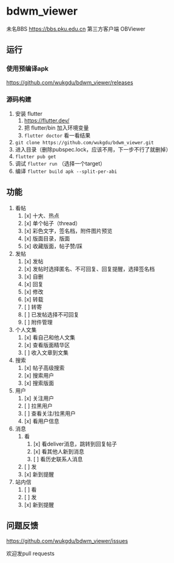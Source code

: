 # bdwm_viewer

未名BBS
https://bbs.pku.edu.cn
第三方客户端
OBViewer

## 运行

### 使用预编译apk
https://github.com/wukgdu/bdwm_viewer/releases

### 源码构建
1. 安装 flutter 
    1. https://flutter.dev/
    2. 把 flutter/bin 加入环境变量
    3. `flutter doctor` 看一看结果
2. `git clone https://github.com/wukgdu/bdwm_viewer.git`
3. 进入目录（删除pubspec.lock，应该不用，下一步不行了就删掉）
4. `flutter pub get`
5. 调试 `flutter run` （选择一个target）
6. 编译 `flutter build apk --split-per-abi`

## 功能
1. 看帖
    1. [x] 十大、热点
    2. [x] 单个帖子（thread）
    3. [x] 彩色文字，签名档，附件图片预览
    4. [x] 版面目录，版面
    5. [x] 收藏版面，帖子赞/踩
2. 发帖
    1. [x] 发帖
    2. [x] 发帖时选择匿名、不可回复、回复提醒，选择签名档
    3. [x] 自删
    4. [x] 回复
    5. [x] 修改
    6. [x] 转载
    7. [ ] 转寄
    8. [ ] 已发帖选择不可回复
    9. [ ] 附件管理
3. 个人文集
    1. [x] 看自己和他人文集
    2. [x] 查看版面精华区
    3. [ ] 收入文章到文集
4. 搜索
    1. [x] 帖子高级搜索
    2. [x] 搜索用户
    3. [x] 搜索版面
5. 用户
    1. [x] 关注用户
    2. [ ] 拉黑用户
    3. [ ] 查看关注/拉黑用户
    4. [x] 看用户信息
6. 消息
    1. 看
        1. [x] 看deliver消息，跳转到回复帖子
        2. [x] 看其他人新到消息
        3. [ ] 看历史联系人消息 
    2. [ ] 发
    3. [x] 新到提醒
7. 站内信
    1. [ ] 看
    2. [ ] 发
    3. [x] 新到提醒

## 问题反馈
https://github.com/wukgdu/bdwm_viewer/issues

欢迎发pull requests
